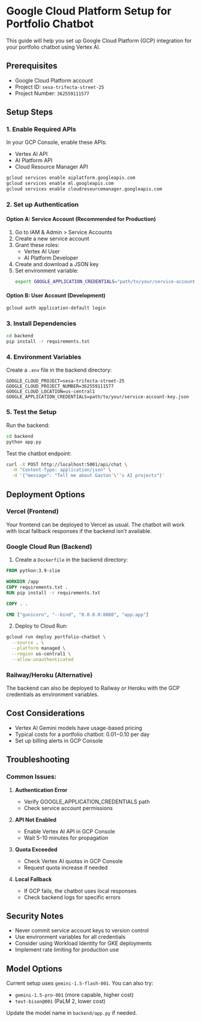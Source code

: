 # Google Cloud Platform Setup for Portfolio Chatbot

This guide will help you set up Google Cloud Platform (GCP) integration for your portfolio chatbot using Vertex AI.

## Prerequisites

- Google Cloud Platform account
- Project ID: `sesa-trifecta-street-25`
- Project Number: `362559111577`

## Setup Steps

### 1. Enable Required APIs

In your GCP Console, enable these APIs:
- Vertex AI API
- AI Platform API
- Cloud Resource Manager API

```bash
gcloud services enable aiplatform.googleapis.com
gcloud services enable ml.googleapis.com
gcloud services enable cloudresourcemanager.googleapis.com
```

### 2. Set up Authentication

#### Option A: Service Account (Recommended for Production)
1. Go to IAM & Admin > Service Accounts
2. Create a new service account
3. Grant these roles:
   - Vertex AI User
   - AI Platform Developer
4. Create and download a JSON key
5. Set environment variable:
   ```bash
   export GOOGLE_APPLICATION_CREDENTIALS="path/to/your/service-account-key.json"
   ```

#### Option B: User Account (Development)
```bash
gcloud auth application-default login
```

### 3. Install Dependencies

```bash
cd backend
pip install -r requirements.txt
```

### 4. Environment Variables

Create a `.env` file in the backend directory:
```env
GOOGLE_CLOUD_PROJECT=sesa-trifecta-street-25
GOOGLE_CLOUD_PROJECT_NUMBER=362559111577
GOOGLE_CLOUD_LOCATION=us-central1
GOOGLE_APPLICATION_CREDENTIALS=path/to/your/service-account-key.json
```

### 5. Test the Setup

Run the backend:
```bash
cd backend
python app.py
```

Test the chatbot endpoint:
```bash
curl -X POST http://localhost:5001/api/chat \
  -H "Content-Type: application/json" \
  -d '{"message": "Tell me about Gaston'\''s AI projects"}'
```

## Deployment Options

### Vercel (Frontend)
Your frontend can be deployed to Vercel as usual. The chatbot will work with local fallback responses if the backend isn't available.

### Google Cloud Run (Backend)
1. Create a `Dockerfile` in the backend directory:
```dockerfile
FROM python:3.9-slim

WORKDIR /app
COPY requirements.txt .
RUN pip install -r requirements.txt

COPY . .

CMD ["gunicorn", "--bind", "0.0.0.0:8080", "app:app"]
```

2. Deploy to Cloud Run:
```bash
gcloud run deploy portfolio-chatbot \
  --source . \
  --platform managed \
  --region us-central1 \
  --allow-unauthenticated
```

### Railway/Heroku (Alternative)
The backend can also be deployed to Railway or Heroku with the GCP credentials as environment variables.

## Cost Considerations

- Vertex AI Gemini models have usage-based pricing
- Typical costs for a portfolio chatbot: $0.01-$0.10 per day
- Set up billing alerts in GCP Console

## Troubleshooting

### Common Issues:

1. **Authentication Error**
   - Verify GOOGLE_APPLICATION_CREDENTIALS path
   - Check service account permissions

2. **API Not Enabled**
   - Enable Vertex AI API in GCP Console
   - Wait 5-10 minutes for propagation

3. **Quota Exceeded**
   - Check Vertex AI quotas in GCP Console
   - Request quota increase if needed

4. **Local Fallback**
   - If GCP fails, the chatbot uses local responses
   - Check backend logs for specific errors

## Security Notes

- Never commit service account keys to version control
- Use environment variables for all credentials
- Consider using Workload Identity for GKE deployments
- Implement rate limiting for production use

## Model Options

Current setup uses `gemini-1.5-flash-001`. You can also try:
- `gemini-1.5-pro-001` (more capable, higher cost)
- `text-bison@001` (PaLM 2, lower cost)

Update the model name in `backend/app.py` if needed.